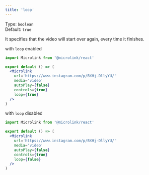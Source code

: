 ```yaml
---
title: 'loop'
--- 
```


Type: `boolean`<br/>
Default: `true`

It specifies that the video will start over again, every time it finishes.

with `loop` enabled

```jsx
import Microlink from '@microlink/react'

export default () => (
  <Microlink
    url='https://www.instagram.com/p/BXHj-DllyYU/'
    media='video'
    autoPlay={false}
    controls={true}
    loop={true}
  />
)
```

<Microlink url='https://www.instagram.com/p/BXHj-DllyYU/' media='video' autoPlay={false} controls={true} loop={true} />

with `loop` disabled

```jsx
import Microlink from '@microlink/react'

export default () => (
  <Microlink
    url='https://www.instagram.com/p/BXHj-DllyYU/'
    media='video'
    autoPlay={false}
    controls={true}
    loop={false}
  />
)
```

<Microlink url='https://www.instagram.com/p/BXHj-DllyYU/' media='video' autoPlay={false} controls={true} loop={false} />
